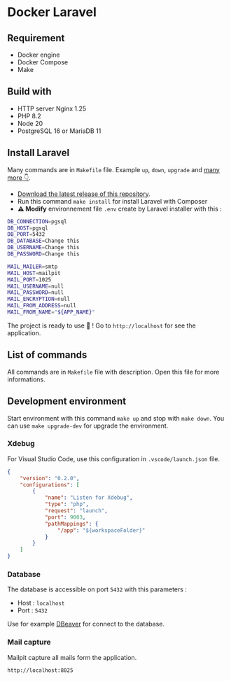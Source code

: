 # Docker Laravel

## Requirement

- Docker engine
- Docker Compose
- Make

## Build with

- HTTP server Nginx 1.25
- PHP 8.2
- Node 20
- PostgreSQL 16 or MariaDB 11

## Install Laravel

Many commands are in `Makefile` file. Example `up`, `down`, `upgrade` and [many more 👇](#list-of-commands).

- [Download the latest release of this repository](https://github.com/cbouvat/docker-laravel/releases).
- Run this command `make install` for install Laravel with Composer
- **⚠️ Modify** environnement file `.env` create by Laravel installer with this :

```bash
DB_CONNECTION=pgsql
DB_HOST=pgsql
DB_PORT=5432
DB_DATABASE=Change this
DB_USERNAME=Change this
DB_PASSWORD=Change this

MAIL_MAILER=smtp
MAIL_HOST=mailpit
MAIL_PORT=1025
MAIL_USERNAME=null
MAIL_PASSWORD=null
MAIL_ENCRYPTION=null
MAIL_FROM_ADDRESS=null
MAIL_FROM_NAME="${APP_NAME}"
```

The project is ready to use 🎉 ! Go to `http://localhost` for see the application.

## List of commands

All commands are in `Makefile` file with description. Open this file for more informations.

## Development environment

Start environment with this command `make up` and stop with `make down`. You can use `make upgrade-dev` for upgrade the environment.

### Xdebug

For Visual Studio Code, use this configuration in `.vscode/launch.json` file.

```json
{
    "version": "0.2.0",
    "configurations": [
        {
            "name": "Listen for Xdebug",
            "type": "php",
            "request": "launch",
            "port": 9003,
            "pathMappings": {
                "/app": "${workspaceFolder}"
            }
        }
    ]
}
```

### Database 

The database is accessible on port `5432` with this parameters :

- Host : `localhost`
- Port : `5432`

Use for example [DBeaver](https://dbeaver.io/) for connect to the database.

### Mail capture

Mailpit capture all mails form the application.

`http://localhost:8025`
